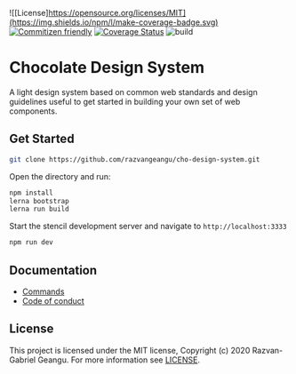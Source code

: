 ![[License]https://opensource.org/licenses/MIT](https://img.shields.io/npm/l/make-coverage-badge.svg) [![Commitizen friendly](https://img.shields.io/badge/commitizen-friendly-brightgreen.svg)](http://commitizen.github.io/cz-cli/) [![Coverage Status](https://coveralls.io/repos/github/razvangeangu/cho-design-system/badge.svg?branch=master&t=PGI2iS&kill_cache=1)](https://coveralls.io/github/razvangeangu/cho-design-system?branch=master&kill_cache=1) ![build](https://github.com/razvangeangu/cho-design-system/workflows/CI/badge.svg?branch=master)

# Chocolate Design System

A light design system based on common web standards and design guidelines useful to get started in building your own set of web components.

## Get Started

```sh
git clone https://github.com/razvangeangu/cho-design-system.git
```

Open the directory and run:

```sh
npm install
lerna bootstrap
lerna run build
```

Start the stencil development server and navigate to `http://localhost:3333`

```sh
npm run dev
```

## Documentation

- [Commands](docs/commands.md)
- [Code of conduct](CODE_OF_CONDUCT.md)

## License

This project is licensed under the MIT license, Copyright (c) 2020 Razvan-Gabriel Geangu. For more information see [LICENSE](LICENSE).
